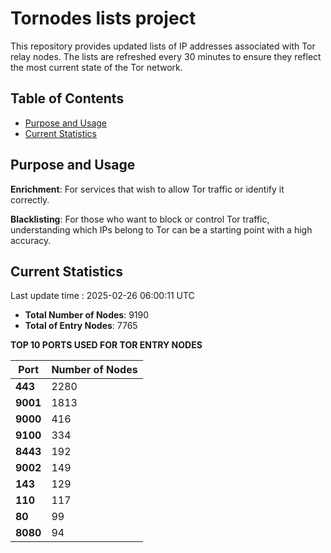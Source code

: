 # Tornodes lists project

This repository provides updated lists of IP addresses associated with Tor relay nodes. The lists are refreshed every 30 minutes to ensure they reflect the most current state of the Tor network.

## Table of Contents

- [Purpose and Usage](#purpose-and-usage)
- [Current Statistics](#current-statistics)


## Purpose and Usage

**Enrichment**: For services that wish to allow Tor traffic or identify it correctly.

**Blacklisting**: For those who want to block or control Tor traffic, understanding which IPs belong to Tor can be a starting point with a high accuracy.

## Current Statistics

Last update time : 2025-02-26 06:00:11 UTC

- **Total Number of Nodes**: 9190
- **Total of Entry Nodes**: 7765

**TOP 10 PORTS USED FOR TOR ENTRY NODES**

| **Port** | **Number of Nodes** |
|------|-----------------|
| **443**   | 2280  |
| **9001**   | 1813  |
| **9000**   | 416  |
| **9100**   | 334  |
| **8443**   | 192  |
| **9002**   | 149  |
| **143**   | 129  |
| **110**   | 117  |
| **80**   | 99  |
| **8080**   | 94  |

